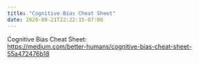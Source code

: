 ```yaml
---
title: "Cognitive Bias Cheat Sheet"
date: 2020-09-21T22:22:15-07:00
---
```

Cognitive Bias Cheat Sheet:  
https://medium.com/better-humans/cognitive-bias-cheat-sheet-55a472476b18

